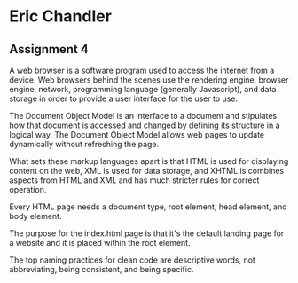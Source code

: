 # Eric Chandler
## Assignment 4

A web browser is a software program used to access the internet from a device.  Web browsers behind the scenes use the rendering engine, browser engine, network, programming language (generally Javascript), and data storage in order to provide a user interface for the user to use.

The Document Object Model is an interface to a document and stipulates how that document is accessed and changed by defining its structure in a logical way.  The Document Object Model allows web pages to update dynamically without refreshing the page.

What sets these markup languages apart is that HTML is used for displaying content on the web, XML is used for data storage, and XHTML is combines aspects from HTML and XML and has much stricter rules for correct operation.

Every HTML page needs a document type, root element, head element, and body element.

The purpose for the index.html page is that it's the default landing page for a website and it is placed within the root element.

The top naming practices for clean code are descriptive words, not abbreviating, being consistent, and being specific.
